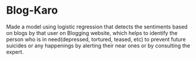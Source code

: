 # Blog-Karo
Made a model using logistic regression that detects the sentiments based on blogs by that user on Blogging website, which helps to identify the person who is in need(depressed, tortured, teased, etc) to prevent future suicides or any happenings by alerting their near ones or by consulting the expert.
